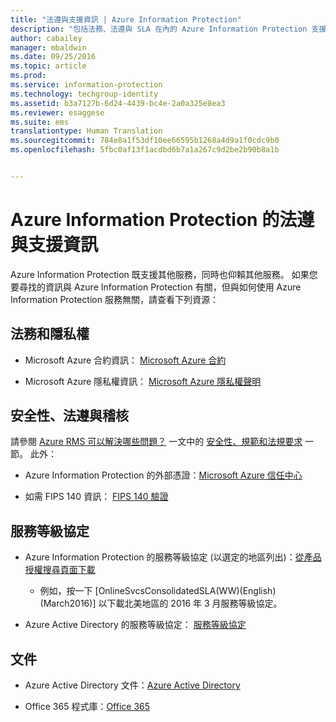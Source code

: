 ```yaml
---
title: "法遵與支援資訊 | Azure Information Protection"
description: "包括法務、法遵與 SLA 在內的 Azure Information Protection 支援資訊。"
author: cabailey
manager: mbaldwin
ms.date: 09/25/2016
ms.topic: article
ms.prod: 
ms.service: information-protection
ms.technology: techgroup-identity
ms.assetid: b3a7127b-6d24-4439-bc4e-2a0a325e8ea3
ms.reviewer: esaggese
ms.suite: ems
translationtype: Human Translation
ms.sourcegitcommit: 784e8a1f53df10ee66595b1268a4d9a1f0cdc9b0
ms.openlocfilehash: 5fbc0af13f1acdbd6b7a1a267c9d2be2b90b8a1b


---
```




# Azure Information Protection 的法遵與支援資訊

Azure Information Protection 既支援其他服務，同時也仰賴其他服務。 如果您要尋找的資訊與 Azure Information Protection 有關，但與如何使用 Azure Information Protection 服務無關，請查看下列資源：

## 法務和隱私權

- Microsoft Azure 合約資訊： [Microsoft Azure 合約](http://azure.microsoft.com/support/legal/subscription-agreement/)

- Microsoft Azure 隱私權資訊： [Microsoft Azure 隱私權聲明](http://azure.microsoft.com/support/legal/privacy-statement/)

## 安全性、法遵與稽核

請參閱 [Azure RMS 可以解決哪些問題？](../understand-explore/azure-rms-problems-it-solves.md) 一文中的 [安全性、規範和法規要求](../understand-explore/azure-rms-problems-it-solves.md#security-compliance-and-regulatory-requirements) 一節。 此外：

- Azure Information Protection 的外部憑證：[Microsoft Azure 信任中心](http://azure.microsoft.com/support/trust-center/)

- 如需 FIPS 140 資訊： [FIPS 140 驗證](https://technet.microsoft.com/library/security/cc750357.aspx)

## 服務等級協定

- Azure Information Protection 的服務等級協定 (以選定的地區列出)：[從產品授權搜尋頁面下載](http://microsoftvolumelicensing.com/DocumentSearch.aspx?Mode=3&amp;DocumentTypeId=37)

    - 例如，按一下 [OnlineSvcsConsolidatedSLA(WW)(English)(March2016)] 以下載北美地區的 2016 年 3 月服務等級協定。

-   Azure Active Directory 的服務等級協定： [服務等級協定](http://azure.microsoft.com/support/legal/sla/)

## 文件

- Azure Active Directory 文件：[Azure Active Directory](/active-directory/)

- Office 365 程式庫：[Office 365](http://technet.microsoft.com/library/dn127064%28v=office.14%29.aspx)




<!--HONumber=Sep16_HO4-->


